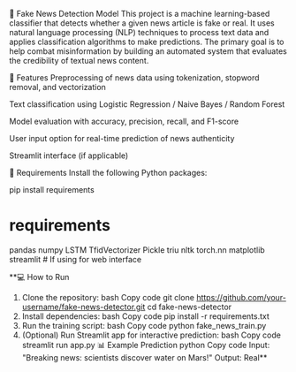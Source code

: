 📰 Fake News Detection Model
This project is a machine learning-based classifier that detects whether a given news article is fake or real. It uses natural language processing (NLP) techniques to process text data and applies classification algorithms to make predictions. The primary goal is to help combat misinformation by building an automated system that evaluates the credibility of textual news content.


🚀 Features
Preprocessing of news data using tokenization, stopword removal, and vectorization

Text classification using Logistic Regression / Naive Bayes / Random Forest

Model evaluation with accuracy, precision, recall, and F1-score

User input option for real-time prediction of news authenticity

Streamlit interface (if applicable)

🧰 Requirements
Install the following Python packages:

pip install  requirements
# requirements
pandas
numpy
LSTM
TfidVectorizer
Pickle
triu
nltk
torch.nn
matplotlib
streamlit   # If using for web interface

**💻 How to Run
1. Clone the repository:
bash
Copy code
git clone https://github.com/your-username/fake-news-detector.git
cd fake-news-detector
2. Install dependencies:
bash
Copy code
pip install -r requirements.txt
3. Run the training script:
bash
Copy code
python fake_news_train.py
4. (Optional) Run Streamlit app for interactive prediction:
bash
Copy code
streamlit run app.py
📊 Example Prediction
python
Copy code
Input: "Breaking news: scientists discover water on Mars!"
Output: Real**
